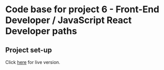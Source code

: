 # Code base for project 6 - Front-End Developer / JavaScript React Developer paths

## Project set-up

Click [here](https://seanrw93.github.io/Front-End-Fisheye-EN/index.html) for live version.